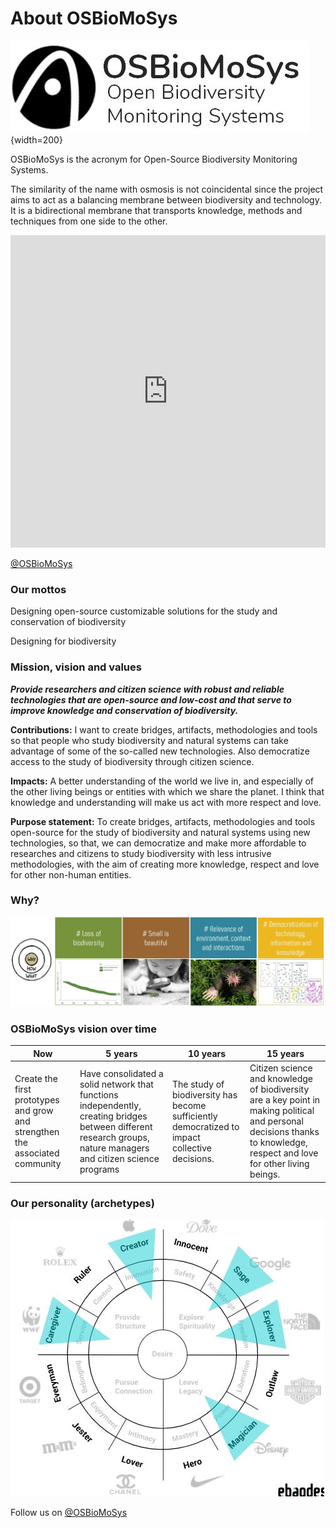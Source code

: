 # **About OSBioMoSys**

![OSBioMoSys logo](../images/OSBioMoSys_logo.JPG){width=200}

OSBioMoSys is the acronym for Open-Source Biodiversity Monitoring Systems. 

The similarity of the name with osmosis is not coincidental since the project aims to act as a balancing membrane between biodiversity and technology. It is a bidirectional membrane that transports knowledge, methods and techniques from one side to the other.

<iframe src="https://www.youtube.com/embed/XlEa1QELAEI?si=GPFh1ZRmM6RqFc9U" 
frameborder="0"
width="100%"
height="500"
allowfullscreen="true"
mozallowfullscreen="true"
webkitallowfullscreen="true">
</iframe>

[@OSBioMoSys](https://www.instagram.com/osbiomosys/)

### Our mottos
Designing open-source customizable solutions for the study and conservation of biodiversity

Designing for biodiversity


### Mission, vision and values

***Provide researchers and citizen science with robust and reliable technologies that are open-source and low-cost and that serve to improve knowledge and conservation of biodiversity.***

**Contributions:**
I want to create bridges, artifacts, methodologies and tools so that people who study biodiversity and natural systems can take advantage of some of the so-called new technologies. Also democratize access to the study of biodiversity through citizen science.


**Impacts:**
A better understanding of the world we live in, and especially of the other living beings or entities with which we share the planet. I think that knowledge and understanding will make us act with more respect and love.

**Purpose statement:**
To create bridges, artifacts, methodologies and tools open-source for the study of biodiversity and natural systems using new technologies, so that, we can democratize and make more affordable to researches and citizens to study biodiversity with less intrusive methodologies, with the aim of creating more knowledge, respect  and love for other non-human entities.


### Why?

![Why](../images/MP_Why.jpg)



### OSBioMoSys vision over time

| Now | 5 years | 10 years | 15 years |
| -------- | -------- | -------- | -------- |
| Create the first prototypes and grow and strengthen the associated community   | Have consolidated a solid network that functions independently, creating bridges between different research groups, nature managers and citizen science programs     | The study of biodiversity has become sufficiently democratized to impact collective decisions.    | Citizen science and knowledge of biodiversity are a key point in making political and personal decisions thanks to knowledge, respect and love for other living beings.     |



### Our personality (archetypes)

![Brand archetypes](../images/MP_Archetypes.jpg)


Follow us on [@OSBioMoSys](https://www.instagram.com/osbiomosys/)